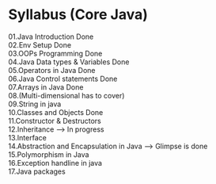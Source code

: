 <h1>Syllabus (Core Java)</h1>
<p1>01.Java Introduction Done</p1></br>
<p1>02.Env Setup Done</p1> <br>
<p1>03.OOPs Programming Done</p1> <br>
<p1>04.Java Data types & Variables Done</p1><br>
<p1>05.Operators in Java Done</p1><br>
<p1>06.Java Control statements Done </p1><br>
<p1>07.Arrays in Java Done</p1><br>
<p1>08.(Multi-dimensional has to cover) </p1><br>
<p1>09.String in java </p1><br>
<p1>10.Classes and Objects Done </p1><br>
<p1>11.Constructor & Destructors </p1><br>
<p1>12.Inheritance --> In progress </p1><br>
<p1>13.Interface </p1><br>
<p1>14.Abstraction and Encapsulation in Java --> Glimpse is done </p1><br>
<p1>15.Polymorphism in Java </p1><br>
<p1>16.Exception handline in java </p1><br>
<p1>17.Java packages</p1><br>
